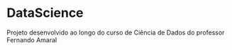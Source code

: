 # DataScience
Projeto desenvolvido ao longo do curso de Ciência de Dados do professor Fernando Amaral
